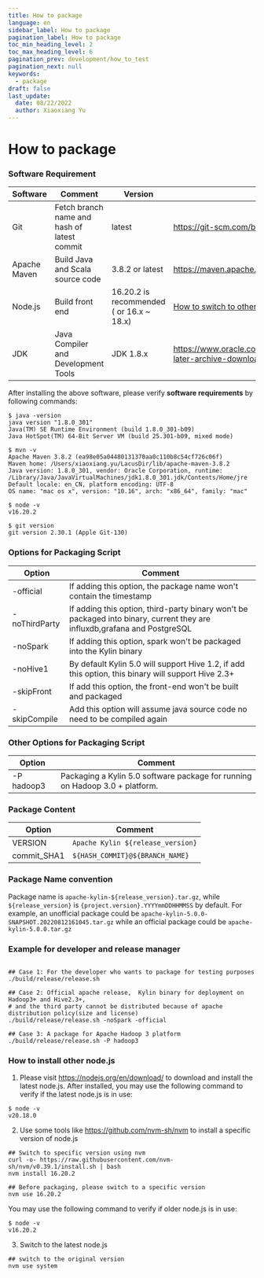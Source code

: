 ```yaml
---
title: How to package
language: en
sidebar_label: How to package
pagination_label: How to package
toc_min_heading_level: 2
toc_max_heading_level: 6
pagination_prev: development/how_to_test
pagination_next: null
keywords:
  - package
draft: false
last_update:
  date: 08/22/2022
  author: Xiaoxiang Yu
---
```


# How to package

### <span id="software_reqiurement">Software Requirement</span>

| Software     | Comment                                     | Version                                  | Download Link                                                                            |
|--------------|---------------------------------------------|------------------------------------------|------------------------------------------------------------------------------------------|
| Git          | Fetch branch name and hash of latest commit | latest                                   | https://git-scm.com/book/en/v2/Getting-Started-Installing-Git                            |
| Apache Maven | Build Java and Scala source code            | 3.8.2 or latest                          | https://maven.apache.org/download.cgi                                                    |
| Node.js      | Build front end                             | 16.20.2 is recommended ( or 16.x ~ 18.x) | [How to switch to other node.js](development/how_to_package.md#install_other_node)       |
| JDK          | Java Compiler and Development Tools         | JDK 1.8.x                                | https://www.oracle.com/java/technologies/javase/javase8u211-later-archive-downloads.html |

After installing the above software, please verify **software requirements** by following commands:

```shell
$ java -version
java version "1.8.0_301"
Java(TM) SE Runtime Environment (build 1.8.0_301-b09)
Java HotSpot(TM) 64-Bit Server VM (build 25.301-b09, mixed mode)

$ mvn -v
Apache Maven 3.8.2 (ea98e05a04480131370aa0c110b8c54cf726c06f)
Maven home: /Users/xiaoxiang.yu/LacusDir/lib/apache-maven-3.8.2
Java version: 1.8.0_301, vendor: Oracle Corporation, runtime: /Library/Java/JavaVirtualMachines/jdk1.8.0_301.jdk/Contents/Home/jre
Default locale: en_CN, platform encoding: UTF-8
OS name: "mac os x", version: "10.16", arch: "x86_64", family: "mac"

$ node -v
v16.20.2

$ git version
git version 2.30.1 (Apple Git-130)
```

### Options for Packaging Script

| Option        | Comment                                                                                                                   |
|---------------|---------------------------------------------------------------------------------------------------------------------------|
| -official     | If adding this option, the package name won't contain the timestamp                                                       |
| -noThirdParty | If adding this option, third-party binary won't be packaged into binary, current they are influxdb,grafana and PostgreSQL |
| -noSpark      | If adding this option, spark won't be packaged into the Kylin binary                                                      |
| -noHive1      | By default Kylin 5.0 will support Hive 1.2, if add this option, this binary will support Hive 2.3+                        |
| -skipFront    | If add this option, the front-end won't be built and packaged                                                             |
| -skipCompile  | Add this option will assume java source code no need to be compiled again                                                 |

### Other Options for Packaging Script

| Option     | Comment                                                                      | 
|------------|------------------------------------------------------------------------------|
| -P hadoop3 | Packaging a Kylin 5.0 software package for running on Hadoop 3.0 + platform. |

### Package Content

| Option      | Comment                           | 
|-------------|-----------------------------------|
| VERSION     | `Apache Kylin ${release_version}` |
| commit_SHA1 | `${HASH_COMMIT}@${BRANCH_NAME}`   |

### Package Name convention

Package name is `apache-kylin-${release_version}.tar.gz`, while `${release_version}` is
`{project.version}.YYYYmmDDHHMMSS` by default.
For example, an unofficial package could be `apache-kylin-5.0.0-SNAPSHOT.20220812161045.tar.gz` while an official
package could be `apache-kylin-5.0.0.tar.gz`

### Example for developer and release manager

```shell

## Case 1: For the developer who wants to package for testing purposes
./build/release/release.sh 

## Case 2: Official apache release,  Kylin binary for deployment on Hadoop3+ and Hive2.3+, 
# and the third party cannot be distributed because of apache distribution policy(size and license)
./build/release/release.sh -noSpark -official 

## Case 3: A package for Apache Hadoop 3 platform
./build/release/release.sh -P hadoop3
```

### <span id="install_other_node">How to install other node.js</span>

1. Please visit https://nodejs.org/en/download/ to download and install the latest node.js. After installed, you may use
   the following command to verify if the latest node.js is in use:

```shell
$ node -v
v20.18.0
```

2. Use some tools like https://github.com/nvm-sh/nvm to install a specific version of node.js

```shell
## Switch to specific version using nvm
curl -o- https://raw.githubusercontent.com/nvm-sh/nvm/v0.39.1/install.sh | bash
nvm install 16.20.2

## Before packaging, please switch to a specific version
nvm use 16.20.2
```

You may use the following command to verify if older node.js is in use:

```shell
$ node -v
v16.20.2
```

3. Switch to the latest node.js

```shell
## switch to the original version
nvm use system
```
